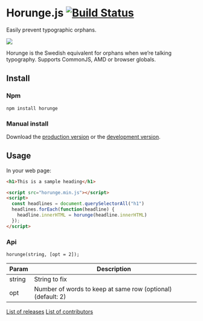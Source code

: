 # Horunge.js [![Build Status](https://travis-ci.org/davidpaulsson/horunge.js.svg)](https://travis-ci.org/davidpaulsson/horunge.js)

Easily prevent typographic orphans.

![](https://raw.github.com/davidpaulsson/horunge.js/master/horunge.gif)

Horunge is the Swedish equivalent for orphans when we’re talking typography. Supports CommonJS, AMD or browser globals.

## Install

### Npm

`npm install horunge`

### Manual install

Download the [production version][min] or the [development version][max].

[min]: https://raw.github.com/davidpaulsson/horunge.js/master/dist/horunge.min.js
[max]: https://raw.github.com/davidpaulsson/horunge.js/master/dist/horunge.js

## Usage

In your web page:

```html
<h1>This is a sample heading</h1>

<script src="horunge.min.js"></script>
<script>
  const headlines = document.querySelectorAll("h1")
  headlines.forEach(function(headline) {
    headline.innerHTML = horunge(headline.innerHTML)
  });
</script>
```

### Api

`horunge(string, [opt = 2]);`

| Param         | Description   |
| ------------- | ------------- |
| string        | String to fix |
| opt           | Number of words to keep at same row (optional) (default: 2) |

[List of releases](https://github.com/davidpaulsson/horunge.js/releases)
[List of contributors](https://github.com/davidpaulsson/horunge.js/graphs/contributors)
